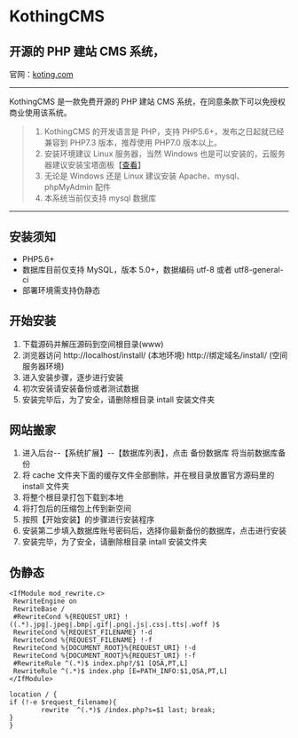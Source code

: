 # KothingCMS

## 开源的 PHP 建站 CMS 系统，

官网：[koting.com](http://kothing.com)

---

KothingCMS 是一款免费开源的 PHP 建站 CMS 系统，在同意条款下可以免授权商业使用该系统。

> 1. KothingCMS 的开发语言是 PHP，支持 PHP5.6+，发布之日起就已经兼容到 PHP7.3 版本，推荐使用 PHP7.0 版本以上。
> 2. 安装环境建议 Linux 服务器，当然 Windows 也是可以安装的，云服务器建议安装宝塔面板【[查看](http://www.bt.cn/)】
> 3. 无论是 Windows 还是 Linux 建议安装 Apache、mysql、phpMyAdmin 配件
> 4. 本系统当前仅支持 mysql 数据库

---

## 安装须知

- PHP5.6+
- 数据库目前仅支持 MySQL，版本 5.0+，数据编码 utf-8 或者 utf8-general-ci
- 部署环境需支持伪静态

## 开始安装

1. 下载源码并解压源码到空间根目录(www)
2. 浏览器访问 http://localhost/install/ (本地环境) http://绑定域名/install/ (空间服务器环境)
3. 进入安装步骤，逐步进行安装
4. 初次安装请安装备份或者测试数据
5. 安装完毕后，为了安全，请删除根目录 intall 安装文件夹

## 网站搬家

1. 进入后台--【系统扩展】--【数据库列表】，点击 <kbd>备份数据库</kbd> 将当前数据库备份
2. 将 cache 文件夹下面的缓存文件全部删除，并在根目录放置官方源码里的 install 文件夹
3. 将整个根目录打包下载到本地
4. 将打包后的压缩包上传到新空间
5. 按照【开始安装】的步骤进行安装程序
6. 安装第二步填入数据库账号密码后，选择你最新备份的数据库，点击进行安装
7. 安装完毕，为了安全，请删除根目录 intall 安装文件夹

## 伪静态

```
<IfModule mod_rewrite.c>
 RewriteEngine on
 RewriteBase /
 #RewriteCond %{REQUEST_URI} !((.*).jpg|.jpeg|.bmp|.gif|.png|.js|.css|.tts|.woff )$
 RewriteCond %{REQUEST_FILENAME} !-d
 RewriteCond %{REQUEST_FILENAME} !-f
 RewriteCond %{DOCUMENT_ROOT}%{REQUEST_URI} !-d
 RewriteCond %{DOCUMENT_ROOT}%{REQUEST_URI} !-f
 #RewriteRule ^(.*)$ index.php?/$1 [QSA,PT,L]
 RewriteRule ^(.*)$ index.php [E=PATH_INFO:$1,QSA,PT,L]
</IfModule>
```

```
location / {
if (!-e $request_filename){
        rewrite  ^(.*)$ /index.php?s=$1 last; break;
}
}
```
